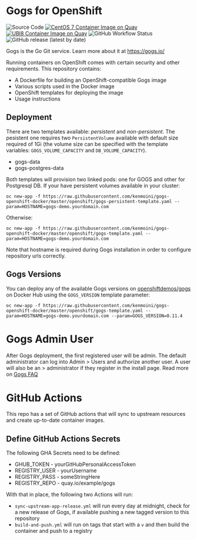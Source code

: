 # Gogs for OpenShift

![Source Code](https://img.shields.io/badge/Source-GitHub-brightgreen?style=for-the-badge)
[![CentOS 7 Container Image on Quay](https://img.shields.io/badge/CentOS7%20Container%20Image-Quay.io-orange?style=for-the-badge)](https://quay.io/kenmoini/gogs-centos7)
[![UBI8 Container Image on Quay](https://img.shields.io/badge/UBI8%20Container%20Image-Quay.io-orange?style=for-the-badge)](https://quay.io/kenmoini/gogs-ubi)
![GitHub Workflow Status](https://img.shields.io/github/workflow/status/kenmoini/gogs-openshift-docker/Build%20and%20Push%20and%20Release?label=Container%20Build&style=for-the-badge)
![GitHub release (latest by date)](https://img.shields.io/github/v/release/kenmoini/gogs-openshift-docker?style=for-the-badge)

Gogs is the Go Git service. Learn more about it at https://gogs.io/

Running containers on OpenShift comes with certain security and other
requirements. This repository contains:

* A Dockerfile for building an OpenShift-compatible Gogs image
* Various scripts used in the Docker image
* OpenShift templates for deploying the image
* Usage instructions

## Deployment

There are two templates available: _persistent_ and _non-persistent_. The pesistent one requires two `PersistentVolume` available with default size required of 1Gi (the volume size can be specified with the template variables: `GOGS_VOLUME_CAPACITY` and `DB_VOLUME_CAPACITY`).

* gogs-data 
* gogs-postgres-data

Both templates will provision two linked pods: one for GOGS and other for Postgresql DB. If your have persistent volumes available in your cluster:

```
oc new-app -f https://raw.githubusercontent.com/kenmoini/gogs-openshift-docker/master/openshift/gogs-persistent-template.yaml --param=HOSTNAME=gogs-demo.yourdomain.com
```

Otherwise:
```
oc new-app -f https://raw.githubusercontent.com/kenmoini/gogs-openshift-docker/master/openshift/gogs-template.yaml --param=HOSTNAME=gogs-demo.yourdomain.com
```

Note that hostname is required during Gogs installation in order to configure repository urls correctly.

## Gogs Versions

You can deploy any of the available Gogs versions on [openshiftdemos/gogs](https://hub.docker.com/r/openshiftdemos/gogs/tags/) on Docker Hub using the ```GOGS_VERSION``` template parameter:
```
oc new-app -f https://raw.githubusercontent.com/kenmoini/gogs-openshift-docker/master/openshift/gogs-template.yaml --param=HOSTNAME=gogs-demo.yourdomain.com --param=GOGS_VERSION=0.11.4
```

# Gogs Admin User

After Gogs deployment, the first registered user will be admin. The default administrator can log into Admin > Users and authorize another user. A user will also be an > administrator if they register in the install page. Read more on [Gogs FAQ](https://gogs.io/docs/intro/faqs#how-can-i-become-an-administrator%3F)

# GitHub Actions

This repo has a set of GitHub actions that will sync to upstream resources and create up-to-date container images.

## Define GitHub Actions Secrets

The following GHA Secrets need to be defined:

- GHUB_TOKEN - yourGitHubPersonalAccessToken
- REGISTRY_USER - yourUsername
- REGISTRY_PASS - someStringHere
- REGISTRY_REPO - quay.io/example/gogs

With that in place, the following two Actions will run:

- `sync-upstream-app-release.yml` will run every day at midnight, check for a new release of Gogs, if available pushing a new tagged version to this repository
- `build-and-push.yml` will run on tags that start with a `v` and then build the container and push to a registry
